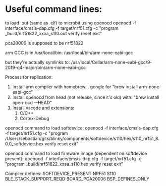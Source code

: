 # Useful command lines:

to load .out (same as .elf) to microbit using openocd
openocd -f interface/cmsis-dap.cfg -f target/nrf51.cfg -c "program _build/nrf51822_xxaa_s110.out verify reset exit"

pca20006 is supposed to be nrf51822

arm GCC is in /usr/local/bin:
/usr/local/bin/arm-none-eabi-gcc

but they're actually symlinks to:
/usr/local/Cellar/arm-none-eabi-gcc/9-2019-q4-major/bin/arm-none-eabi-gcc


Process for replication:
1. Install arm compiler with homebrew... google for "brew install arm-none-eabi-gcc"
2. Install openocd from head (not release, since it's old) with: "brew install open-ocd --HEAD"
3. Install vscode and extensions:
    1. C/C++
    2. Cortex-Debug


openocd command to load softdevice:
openocd -f interface/cmsis-dap.cfg -f target/nrf51.cfg -c "program /Users/sebastian/gits/blinky/components/softdevice/s110/hex/s110_nrf51_8.0.0_softdevice.hex verify reset exit"

openocd command to load firmware image (dependent on softdevice present):
openocd -f interface/cmsis-dap.cfg -f target/nrf51.cfg -c "program _build/nrf51822_xxaa_s110.hex verify reset exit"


Compiler defines:
SOFTDEVICE_PRESENT
NRF51
S110
BLE_STACK_SUPPORT_REQD
BOARD_PCA20006
BSP_DEFINES_ONLY